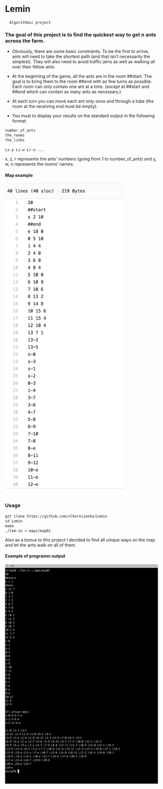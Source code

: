 # Lemin
      
      Algorithmic project
      
### The goal of this project is to find the quickest way to get n ants across the farm.

* Obviously, there are some basic constraints. To be the first to arrive, ants will need to take the shortest path (and that isn’t necessarily the simplest). They will also need to avoid traffic jams as well as walking all over their fellow ants.

* At the beginning of the game, all the ants are in the room ##start. The goal is to bring them to the room ##end with as few turns as possible. Each room can only contain one ant at a time. (except at ##start and ##end which can contain as many ants as necessary.)

* At each turn you can move each ant only once and through a tube (the room at the receiving end must be empty).

* You must to display your results on the standard output in the following format:
```
number_of_ants
the_rooms
the_links

Lx-y Lz-w Lr-o ...
```
x, z, r represents the ants’ numbers (going from 1 to number_of_ants) and y, w, o represents the rooms’ names.

#### Map example
![](https://github.com/vlkorniienko/Lemin/blob/master/map_example.png)

### Usage
```
git clone https://github.com/vlkorniienko/Lemin
cd Lemin
make
./lem-in < maps/map01
```
Also as a bonus to this project I decided to find all unique ways on the map and let the ants walk on all of them.

#### Example of programm output

![](https://github.com/vlkorniienko/Lemin/blob/master/screen.png)
